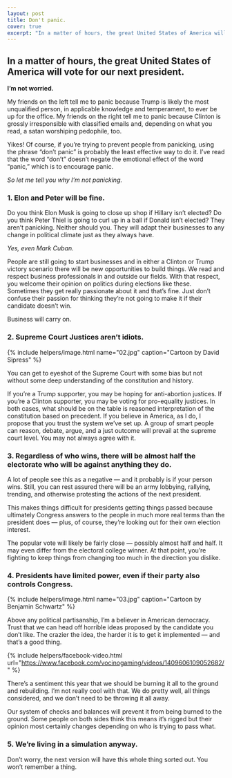 ```yaml
---
layout: post
title: Don't panic.
cover: true
excerpt: "In a matter of hours, the great United States of America will vote for our next president. I'm not worried."
---
```


## In a matter of hours, the great United States of America will vote for our next president.

**I’m not worried.**

My friends on the left tell me to panic because Trump is likely the most
unqualified person, in applicable knowledge and temperament, to ever be up for
the office. My friends on the right tell me to panic because Clinton is grossly
irresponsible with classified emails and, depending on what you read, a satan
worshiping pedophile, too.

Yikes! Of course, if you’re trying to prevent people from panicking, using the
phrase “don’t panic” is probably the least effective way to do it. I’ve read
that the word “don’t” doesn’t negate the emotional effect of the word “panic,”
which is to encourage panic.

*So let me tell you why I’m not panicking.*

### 1. Elon and Peter will be fine.

Do you think Elon Musk is going to close up shop if Hillary isn’t elected? Do
you think Peter Thiel is going to curl up in a ball if Donald isn’t elected?
They aren’t panicking. Neither should you. They will adapt their businesses to
any change in political climate just as they always have.

*Yes, even Mark Cuban.*

People are still going to start businesses and in either a Clinton or Trump
victory scenario there will be new opportunities to build things. We read and
respect business professionals in and outside our fields. With that respect, you
welcome their opinion on politics during elections like these. Sometimes they
get really passionate about it and that’s fine. Just don’t confuse their passion
for thinking they’re not going to make it if their candidate doesn’t win.

Business will carry on.

### 2. Supreme Court Justices aren’t idiots.

{% include helpers/image.html name="02.jpg" caption="Cartoon by David Sipress" %}

You can get to eyeshot of the Supreme Court with some bias but not without some
deep understanding of the constitution and history.

If you’re a Trump supporter, you may be hoping for anti-abortion justices. If
you’re a Clinton supporter, you may be voting for pro-equality justices. In both
cases, what should be on the table is reasoned interpretation of the
constitution based on precedent. If you believe in America, as I do, I propose
that you trust the system we’ve set up. A group of smart people can reason,
debate, argue, and a just outcome will prevail at the supreme court level. You
may not always agree with it.

### 3. Regardless of who wins, there will be almost half the electorate who will be against anything they do.

A lot of people see this as a negative — and it probably is if your person wins.
Still, you can rest assured there will be an army lobbying, rallying, trending,
and otherwise protesting the actions of the next president.

This makes things difficult for presidents getting things passed because
ultimately Congress answers to the people in much more real terms than the
president does — plus, of course, they’re looking out for their own election
interest.

The popular vote will likely be fairly close — possibly almost half and half. It
may even differ from the electoral college winner. At that point, you’re
fighting to keep things from changing too much in the direction you dislike.

### 4. Presidents have limited power, even if their party also controls Congress.

{% include helpers/image.html name="03.jpg" caption="Cartoon by Benjamin Schwartz" %}

Above any political partisanship, I’m a believer in American democracy. Trust
that we can head off horrible ideas proposed by the candidate you don’t like.
The crazier the idea, the harder it is to get it implemented — and that’s a good
thing.

{% include helpers/facebook-video.html url="https://www.facebook.com/vocinogaming/videos/1409606109052682/" %}

There’s a sentiment this year that we should be burning it all to the ground and
rebuilding. I’m not really cool with that. We do pretty well, all things
considered, and we don’t need to be throwing it all away.

Our system of checks and balances will prevent it from being burned to the
ground. Some people on both sides think this means it’s rigged but their opinion
most certainly changes depending on who is trying to pass what.

### 5. We’re living in a simulation anyway.

Don’t worry, the next version will have this whole thing sorted out. You won’t
remember a thing.
